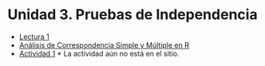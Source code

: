 # Unidad 3. Pruebas de Independencia
  - [Lectura 1](Análisis_Correspondencia_Simple.pdf)
  - [Análisis de Correspondencia Simple y Múltiple en R](Correspondencia%20en%20R.pdf)
  - [Actividad 1](Actividad%203.pdf) * La actividad aún no está en el sitio.
  <!-- - [Actividad 2](Actividad%204.pdf) -->
